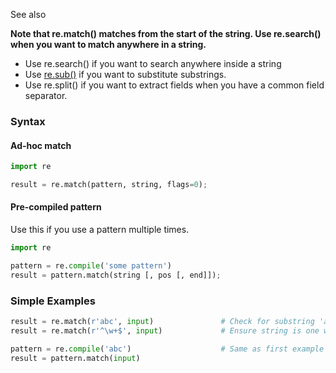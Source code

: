 See also

**Note that re.match() matches from the start of the string. Use
re.search() when you want to match anywhere in a string.**

-   Use re.search() if you want to search anywhere inside a string
-   Use [re.sub()](/Python_Examples/PythonReSub.md) if you want to substitute
    substrings.
-   Use re.split() if you want to extract fields when you have a common
    field separator.

### Syntax

#### Ad-hoc match

```python
import re

result = re.match(pattern, string, flags=0);
```

#### Pre-compiled pattern

Use this if you use a pattern multiple times.

```python
import re

pattern = re.compile('some pattern')
result = pattern.match(string [, pos [, end]]);
```

### Simple Examples

```python
result = re.match(r'abc', input)               # Check for substring 'abc'
result = re.match(r'^\w+$', input)             # Ensure string is one word

pattern = re.compile('abc')                    # Same as first example
result = pattern.match(input)
```
